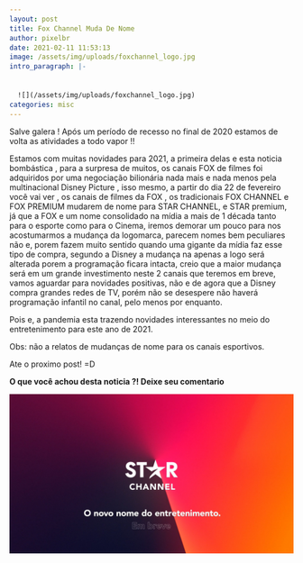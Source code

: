 ```yaml
---
layout: post
title: Fox Channel Muda De Nome
author: pixelbr
date: 2021-02-11 11:53:13
image: /assets/img/uploads/foxchannel_logo.jpg
intro_paragraph: |-
  

  ![](/assets/img/uploads/foxchannel_logo.jpg)
categories: misc
---
```

Salve galera ! Após um período de recesso no final de 2020 estamos de volta as atividades a todo vapor !!

Estamos com muitas novidades para 2021, a primeira delas e esta noticia bombástica , para a surpresa de muitos, os canais FOX de filmes foi adquiridos por uma negociação bilionária nada mais e nada menos pela multinacional Disney Picture , isso mesmo, a partir do dia 22 de fevereiro você vai ver , os canais de filmes da FOX , os tradicionais FOX CHANNEL e FOX PREMIUM mudarem de nome para STAR CHANNEL, e STAR premium, já que a FOX e um nome consolidado na mídia a mais de 1 década tanto para o esporte como para o Cinema, iremos demorar um pouco para nos acostumarmos a mudança da logomarca, parecem nomes bem peculiares não e, porem fazem muito sentido quando uma gigante da mídia faz esse tipo de compra, segundo a Disney a mudança na apenas a logo será alterada porem a programação ficara intacta, creio que a maior mudança será em um grande investimento neste 2 canais que teremos em breve, vamos aguardar para novidades positivas, não e de agora que a Disney compra grandes redes de TV, porém não se desespere não haverá programação infantil no canal, pelo menos por enquanto.   

Pois e, a pandemia esta trazendo novidades interessantes no meio do entretenimento para este ano de 2021. 

Obs: não a relatos de mudanças de nome para os canais esportivos.

 Ate o proximo post! =D

**O que você achou desta noticia ?! Deixe seu comentario**

![Netlify CMS Screenshot](/assets/img/uploads/starchannel_chamada.jpg)